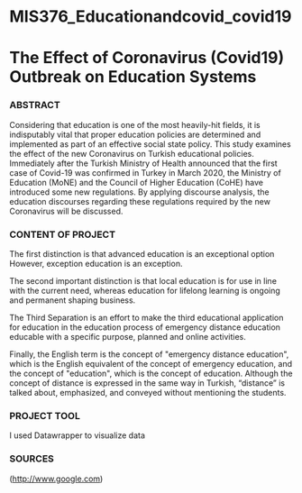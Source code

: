 # MIS376_Educationandcovid_covid19

# The Effect of Coronavirus (Covid19) Outbreak on Education Systems

### ABSTRACT
Considering that education is one of the most heavily-hit
fields, it is indisputably vital that proper education policies are determined and implemented as part of an effective social state policy. This
study examines the effect of the new Coronavirus on Turkish educational policies. Immediately after the Turkish Ministry of Health announced
that the first case of Covid-19 was confirmed in Turkey in March 2020,
the Ministry of Education (MoNE) and the Council of Higher Education
(CoHE) have introduced some new regulations. By applying discourse
analysis, the education discourses regarding these regulations required by
the new Coronavirus will be discussed.

### CONTENT OF PROJECT 
The first distinction is that advanced education is an exceptional option However, exception education is an exception.

The second important distinction is that local education is for use in line with the current need, whereas education for lifelong learning is ongoing and permanent shaping business.

The Third Separation is an effort to make the third educational application for education in the education process of emergency distance education educable with a specific purpose, planned and online activities.

Finally, the English term is the concept of "emergency distance education", which is the English equivalent of the concept of emergency education, and the concept of "education", which is the concept of education. Although the concept of distance is expressed in the same way in Turkish, “distance” is talked about, emphasized, and conveyed without mentioning the students.

### PROJECT TOOL
I used Datawrapper to visualize data

### SOURCES
(http://www.google.com)
